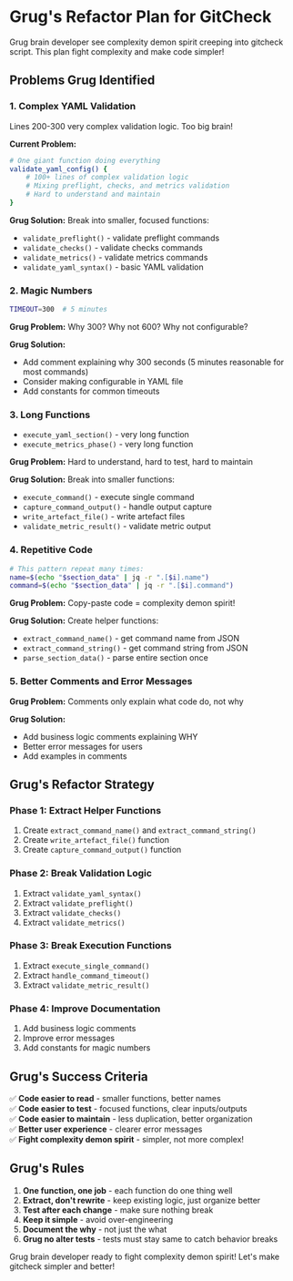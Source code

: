 # Grug's Refactor Plan for GitCheck

Grug brain developer see complexity demon spirit creeping into gitcheck script. This plan fight complexity and make code simpler!

## Problems Grug Identified

### 1. **Complex YAML Validation** 
Lines 200-300 very complex validation logic. Too big brain!

**Current Problem:**
```bash
# One giant function doing everything
validate_yaml_config() {
    # 100+ lines of complex validation logic
    # Mixing preflight, checks, and metrics validation
    # Hard to understand and maintain
}
```

**Grug Solution:**
Break into smaller, focused functions:
- `validate_preflight()` - validate preflight commands
- `validate_checks()` - validate checks commands  
- `validate_metrics()` - validate metrics commands
- `validate_yaml_syntax()` - basic YAML validation

### 2. **Magic Numbers**
```bash
TIMEOUT=300  # 5 minutes
```

**Grug Problem:** Why 300? Why not 600? Why not configurable?

**Grug Solution:**
- Add comment explaining why 300 seconds (5 minutes reasonable for most commands)
- Consider making configurable in YAML file
- Add constants for common timeouts

### 3. **Long Functions**
- `execute_yaml_section()` - very long function
- `execute_metrics_phase()` - very long function

**Grug Problem:** Hard to understand, hard to test, hard to maintain

**Grug Solution:**
Break into smaller functions:
- `execute_command()` - execute single command
- `capture_command_output()` - handle output capture
- `write_artefact_file()` - write artefact files
- `validate_metric_result()` - validate metric output

### 4. **Repetitive Code**
```bash
# This pattern repeat many times:
name=$(echo "$section_data" | jq -r ".[$i].name")
command=$(echo "$section_data" | jq -r ".[$i].command")
```

**Grug Problem:** Copy-paste code = complexity demon spirit!

**Grug Solution:**
Create helper functions:
- `extract_command_name()` - get command name from JSON
- `extract_command_string()` - get command string from JSON
- `parse_section_data()` - parse entire section once

### 5. **Better Comments and Error Messages**
**Grug Problem:** Comments only explain what code do, not why

**Grug Solution:**
- Add business logic comments explaining WHY
- Better error messages for users
- Add examples in comments

## Grug's Refactor Strategy

### Phase 1: Extract Helper Functions
1. Create `extract_command_name()` and `extract_command_string()`
2. Create `write_artefact_file()` function
3. Create `capture_command_output()` function

### Phase 2: Break Validation Logic
1. Extract `validate_yaml_syntax()` 
2. Extract `validate_preflight()`
3. Extract `validate_checks()`
4. Extract `validate_metrics()`

### Phase 3: Break Execution Functions
1. Extract `execute_single_command()`
2. Extract `handle_command_timeout()`
3. Extract `validate_metric_result()`

### Phase 4: Improve Documentation
1. Add business logic comments
2. Improve error messages
3. Add constants for magic numbers

## Grug's Success Criteria

✅ **Code easier to read** - smaller functions, better names  
✅ **Code easier to test** - focused functions, clear inputs/outputs  
✅ **Code easier to maintain** - less duplication, better organization  
✅ **Better user experience** - clearer error messages  
✅ **Fight complexity demon spirit** - simpler, not more complex!  

## Grug's Rules

1. **One function, one job** - each function do one thing well
2. **Extract, don't rewrite** - keep existing logic, just organize better
3. **Test after each change** - make sure nothing break
4. **Keep it simple** - avoid over-engineering
5. **Document the why** - not just the what
6. **Grug no alter tests** - tests must stay same to catch behavior breaks

Grug brain developer ready to fight complexity demon spirit! Let's make gitcheck simpler and better! 
